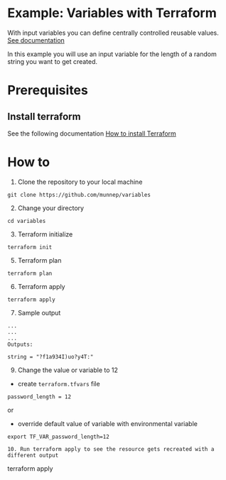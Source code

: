# Example: Variables with Terraform

With input variables you can define centrally controlled reusable values. [See documentation](https://www.terraform.io/docs/language/values/variables.html) 

In this example you will use an input variable for the length of a random string you want to get created.

# Prerequisites

## Install terraform  
See the following documentation [How to install Terraform](https://learn.hashicorp.com/tutorials/terraform/install-cli)

# How to

1. Clone the repository to your local machine
```
git clone https://github.com/munnep/variables
```
2. Change your directory
```
cd variables
```
3. Terraform initialize
```
terraform init
```
5. Terraform plan
```
terraform plan
```
6. Terraform apply
```
terraform apply
```
7. Sample output
```
...
...
...
Outputs:

string = "?f1a934I)uo?y4T:"
```
9. Change the value or variable to 12

- create `terraform.tfvars` file
```
password_length = 12
```

or

- override default value of variable with environmental variable

```
export TF_VAR_password_length=12
```

```
10. Run terraform apply to see the resource gets recreated with a different output
```
terraform apply
```

